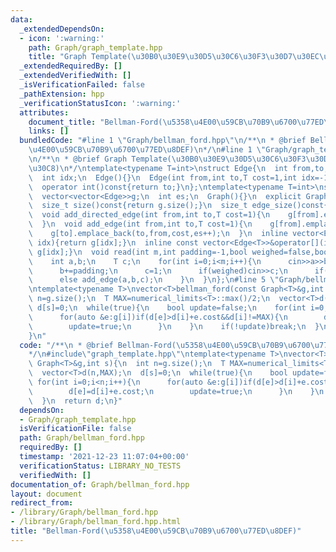 ```yaml
---
data:
  _extendedDependsOn:
  - icon: ':warning:'
    path: Graph/graph_template.hpp
    title: "Graph Template(\u30B0\u30E9\u30D5\u30C6\u30F3\u30D7\u30EC\u30FC\u30C8)"
  _extendedRequiredBy: []
  _extendedVerifiedWith: []
  _isVerificationFailed: false
  _pathExtension: hpp
  _verificationStatusIcon: ':warning:'
  attributes:
    document_title: "Bellman-Ford(\u5358\u4E00\u59CB\u70B9\u6700\u77ED\u8DEF)"
    links: []
  bundledCode: "#line 1 \"Graph/bellman_ford.hpp\"\n/**\n * @brief Bellman-Ford(\u5358\
    \u4E00\u59CB\u70B9\u6700\u77ED\u8DEF)\n*/\n#line 1 \"Graph/graph_template.hpp\"\
    \n/**\n * @brief Graph Template(\u30B0\u30E9\u30D5\u30C6\u30F3\u30D7\u30EC\u30FC\
    \u30C8)\n*/\ntemplate<typename T=int>\nstruct Edge{\n  int from,to;\n  T cost;\n\
    \  int idx;\n  Edge(){}\n  Edge(int from,int to,T cost=1,int idx=-1):from(from),to(to),cost(cost),idx(idx){}\n\
    \  operator int()const{return to;}\n};\ntemplate<typename T=int>\nstruct Graph{\n\
    \  vector<vector<Edge>>g;\n  int es;\n  Graph(){}\n  explicit Graph(int n):g(n),es(0){}\n\
    \  size_t size()const{return g.size();}\n  size_t edge_size()const{return es;}\n\
    \  void add_directed_edge(int from,int to,T cost=1){\n    g[from].emplace_back(from,to,cost,es++);\n\
    \  }\n  void add_edge(int from,int to,T cost=1){\n    g[from].emplace_back(from,to,cost,es);\n\
    \    g[to].emplace_back(to,from,cost,es++);\n  }\n  inline vector<Edge<T>>&operator[](int\
    \ idx){return g[idx];}\n  inline const vector<Edge<T>>&operator[](int idx)const{return\
    \ g[idx];}\n  void read(int m,int padding=-1,bool weighed=false,bool direct=false){\n\
    \    int a,b;\n    T c;\n    for(int i=0;i<m;i++){\n      cin>>a>>b;\n      a+=padding;\n\
    \      b+=padding;\n      c=1;\n      if(weighed)cin>>c;\n      if(direct)add_directed_edge(a,b,c);\n\
    \      else add_edge(a,b,c);\n    }\n  }\n};\n#line 5 \"Graph/bellman_ford.hpp\"\
    \ntemplate<typename T>\nvector<T>bellman_ford(const Graph<T>&g,int s){\n  int\
    \ n=g.size();\n  T MAX=numerical_limits<T>::max()/2;\n  vector<T>d(n,MAX);\n \
    \ d[s]=0;\n  while(true){\n    bool update=false;\n    for(int i=0;i<n;i++){\n\
    \      for(auto &e:g[i])if(d[e]>d[i]+e.cost&&d[i]!=MAX){\n        d[e]=d[i]+e.cost;\n\
    \        update=true;\n      }\n    }\n    if(!update)break;\n  }\n  return d;\n\
    }\n"
  code: "/**\n * @brief Bellman-Ford(\u5358\u4E00\u59CB\u70B9\u6700\u77ED\u8DEF)\n\
    */\n#include\"graph_template.hpp\"\ntemplate<typename T>\nvector<T>bellman_ford(const\
    \ Graph<T>&g,int s){\n  int n=g.size();\n  T MAX=numerical_limits<T>::max()/2;\n\
    \  vector<T>d(n,MAX);\n  d[s]=0;\n  while(true){\n    bool update=false;\n   \
    \ for(int i=0;i<n;i++){\n      for(auto &e:g[i])if(d[e]>d[i]+e.cost&&d[i]!=MAX){\n\
    \        d[e]=d[i]+e.cost;\n        update=true;\n      }\n    }\n    if(!update)break;\n\
    \  }\n  return d;\n}"
  dependsOn:
  - Graph/graph_template.hpp
  isVerificationFile: false
  path: Graph/bellman_ford.hpp
  requiredBy: []
  timestamp: '2021-12-23 11:07:04+00:00'
  verificationStatus: LIBRARY_NO_TESTS
  verifiedWith: []
documentation_of: Graph/bellman_ford.hpp
layout: document
redirect_from:
- /library/Graph/bellman_ford.hpp
- /library/Graph/bellman_ford.hpp.html
title: "Bellman-Ford(\u5358\u4E00\u59CB\u70B9\u6700\u77ED\u8DEF)"
---
```

